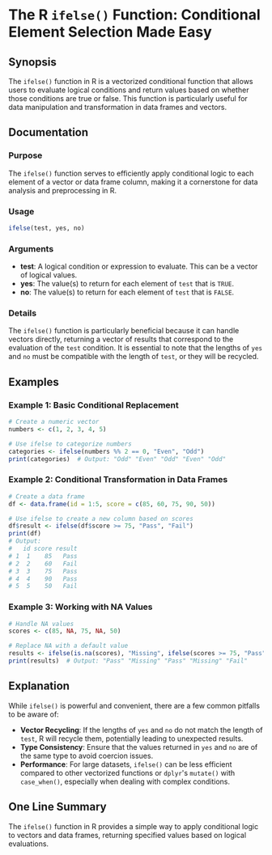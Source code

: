 <!--
Meta Description: # The R `ifelse()` Function: Conditional Element Selection Made Easy ## Synopsis The `ifelse()` function in R is a vectorized conditional function tha...
Meta Keywords: ifelse, data, function, test, pass
-->

# The R `ifelse()` Function: Conditional Element Selection Made Easy

## Synopsis
The `ifelse()` function in R is a vectorized conditional function that allows users to evaluate logical conditions and return values based on whether those conditions are true or false. This function is particularly useful for data manipulation and transformation in data frames and vectors.

## Documentation
### Purpose
The `ifelse()` function serves to efficiently apply conditional logic to each element of a vector or data frame column, making it a cornerstone for data analysis and preprocessing in R.

### Usage
```R
ifelse(test, yes, no)
```

### Arguments
- **test**: A logical condition or expression to evaluate. This can be a vector of logical values.
- **yes**: The value(s) to return for each element of `test` that is `TRUE`.
- **no**: The value(s) to return for each element of `test` that is `FALSE`.

### Details
The `ifelse()` function is particularly beneficial because it can handle vectors directly, returning a vector of results that correspond to the evaluation of the `test` condition. It is essential to note that the lengths of `yes` and `no` must be compatible with the length of `test`, or they will be recycled.

## Examples
### Example 1: Basic Conditional Replacement
```R
# Create a numeric vector
numbers <- c(1, 2, 3, 4, 5)

# Use ifelse to categorize numbers
categories <- ifelse(numbers %% 2 == 0, "Even", "Odd")
print(categories)  # Output: "Odd" "Even" "Odd" "Even" "Odd"
```

### Example 2: Conditional Transformation in Data Frames
```R
# Create a data frame
df <- data.frame(id = 1:5, score = c(85, 60, 75, 90, 50))

# Use ifelse to create a new column based on scores
df$result <- ifelse(df$score >= 75, "Pass", "Fail")
print(df)
# Output:
#   id score result
# 1  1    85   Pass
# 2  2    60   Fail
# 3  3    75   Pass
# 4  4    90   Pass
# 5  5    50   Fail
```

### Example 3: Working with NA Values
```R
# Handle NA values
scores <- c(85, NA, 75, NA, 50)

# Replace NA with a default value
results <- ifelse(is.na(scores), "Missing", ifelse(scores >= 75, "Pass", "Fail"))
print(results)  # Output: "Pass" "Missing" "Pass" "Missing" "Fail"
```

## Explanation
While `ifelse()` is powerful and convenient, there are a few common pitfalls to be aware of:
- **Vector Recycling**: If the lengths of `yes` and `no` do not match the length of `test`, R will recycle them, potentially leading to unexpected results.
- **Type Consistency**: Ensure that the values returned in `yes` and `no` are of the same type to avoid coercion issues.
- **Performance**: For large datasets, `ifelse()` can be less efficient compared to other vectorized functions or `dplyr`'s `mutate()` with `case_when()`, especially when dealing with complex conditions.

## One Line Summary
The `ifelse()` function in R provides a simple way to apply conditional logic to vectors and data frames, returning specified values based on logical evaluations.